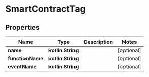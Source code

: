 
# SmartContractTag

## Properties
Name | Type | Description | Notes
------------ | ------------- | ------------- | -------------
**name** | **kotlin.String** |  |  [optional]
**functionName** | **kotlin.String** |  |  [optional]
**eventName** | **kotlin.String** |  |  [optional]



